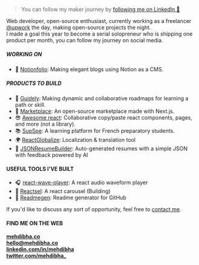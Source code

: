 > You can follow my maker journey by [following me on LinkedIn 💌](https://www.linkedin.com/in/mehdibha)

Web developer, open-source enthusiast, currently working as a freelancer <a href="https://www.upwork.com/freelancers/~01bf255619b222c4d2">@upwork</a> the day, making open-source projects the night.<br />
I made a goal this year to become a serial solopreneur who is shipping one product per month, you can follow my journey on social media.

##### WORKING ON
- 📖 [Notionfolio](https://notionfol.io): Making elegant blogs using Notion as a CMS.

##### PRODUCTS TO BUILD
- 🚀 [Guidely](https://mehdibha.co/projects/guidely): Making dynamic and collaborative roadmaps for learning a path or skill.
- 🛒 [Marketplace](https://mehdibha.co/projects/guidely): An open-source marketplace made with Next.js.
- 😎 [Awesome react](https://mehdibha.co/projects/guidely): Collaborative copy/paste react components, pages, and more (not a library).
- 📚 [SupSpe](https://mehdibha.co/projects/guidely): A learning platform for French preparatory students.
- 🌍 [ReactGlobalize](https://mehdibha.co/projects/guidely): Localization & translation tool
- 📄 [JSONResumeBuilder](https://mehdibha.co/projects/reactsel): Auto-generated resumes with a simple JSON with feedback powered by AI

#### USEFUL TOOLS I'VE BUILT
- 🎧 [react-wave-player](https://github.com/mehdibha/react-wave-player): A react audio waveform player
- 🎠 [Reactsel](https://mehdibha.co/projects/reactsel): A react carousel (Building)
- 📜 [Readmegen](https://mehdibha.co/projects/reactsel): Readme generator for GitHub

If you'd like to discuss any sort of opportunity, feel free to [contact me](mailto:hello@mehdibha.co).

#### FIND ME ON THE WEB
**<a href="https://www.mehdibha.com">mehdibha.co</a>**<br/>
**hello@mehdibha.co**<br/>
**<a href="https://www.linkedin.com/in/mehdibha/">linkedin.com/in/mehdibha</a>**<br/>
**<a href="https://twitter.com/mehdibha_">twitter.com/mehdibha_</a>**
